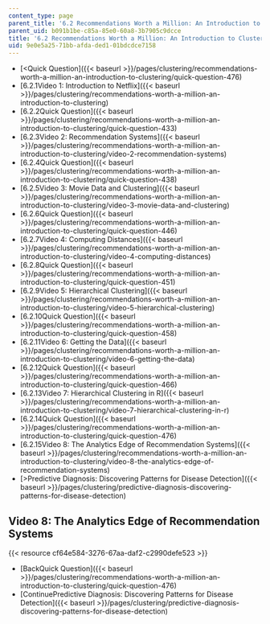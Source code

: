 ```yaml
---
content_type: page
parent_title: '6.2 Recommendations Worth a Million: An Introduction to Clustering '
parent_uid: b091b1be-c85a-85e0-60a8-3b7905c9dcce
title: '6.2 Recommendations Worth a Million: An Introduction to Clustering '
uid: 9e0e5a25-71bb-afda-ded1-01bdcdce7158
---
```


*   [\<Quick Question]({{< baseurl >}}/pages/clustering/recommendations-worth-a-million-an-introduction-to-clustering/quick-question-476)
*   [6.2.1Video 1: Introduction to Netflix]({{< baseurl >}}/pages/clustering/recommendations-worth-a-million-an-introduction-to-clustering)
*   [6.2.2Quick Question]({{< baseurl >}}/pages/clustering/recommendations-worth-a-million-an-introduction-to-clustering/quick-question-433)
*   [6.2.3Video 2: Recommendation Systems]({{< baseurl >}}/pages/clustering/recommendations-worth-a-million-an-introduction-to-clustering/video-2-recommendation-systems)
*   [6.2.4Quick Question]({{< baseurl >}}/pages/clustering/recommendations-worth-a-million-an-introduction-to-clustering/quick-question-438)
*   [6.2.5Video 3: Movie Data and Clustering]({{< baseurl >}}/pages/clustering/recommendations-worth-a-million-an-introduction-to-clustering/video-3-movie-data-and-clustering)
*   [6.2.6Quick Question]({{< baseurl >}}/pages/clustering/recommendations-worth-a-million-an-introduction-to-clustering/quick-question-446)
*   [6.2.7Video 4: Computing Distances]({{< baseurl >}}/pages/clustering/recommendations-worth-a-million-an-introduction-to-clustering/video-4-computing-distances)
*   [6.2.8Quick Question]({{< baseurl >}}/pages/clustering/recommendations-worth-a-million-an-introduction-to-clustering/quick-question-451)
*   [6.2.9Video 5: Hierarchical Clustering]({{< baseurl >}}/pages/clustering/recommendations-worth-a-million-an-introduction-to-clustering/video-5-hierarchical-clustering)
*   [6.2.10Quick Question]({{< baseurl >}}/pages/clustering/recommendations-worth-a-million-an-introduction-to-clustering/quick-question-458)
*   [6.2.11Video 6: Getting the Data]({{< baseurl >}}/pages/clustering/recommendations-worth-a-million-an-introduction-to-clustering/video-6-getting-the-data)
*   [6.2.12Quick Question]({{< baseurl >}}/pages/clustering/recommendations-worth-a-million-an-introduction-to-clustering/quick-question-466)
*   [6.2.13Video 7: Hierarchical Clustering in R]({{< baseurl >}}/pages/clustering/recommendations-worth-a-million-an-introduction-to-clustering/video-7-hierarchical-clustering-in-r)
*   [6.2.14Quick Question]({{< baseurl >}}/pages/clustering/recommendations-worth-a-million-an-introduction-to-clustering/quick-question-476)
*   [6.2.15Video 8: The Analytics Edge of Recommendation Systems]({{< baseurl >}}/pages/clustering/recommendations-worth-a-million-an-introduction-to-clustering/video-8-the-analytics-edge-of-recommendation-systems)
*   [\>Predictive Diagnosis: Discovering Patterns for Disease Detection]({{< baseurl >}}/pages/clustering/predictive-diagnosis-discovering-patterns-for-disease-detection)

Video 8: The Analytics Edge of Recommendation Systems
-----------------------------------------------------

{{< resource cf64e584-3276-67aa-daf2-c2990defe523 >}}

*   [BackQuick Question]({{< baseurl >}}/pages/clustering/recommendations-worth-a-million-an-introduction-to-clustering/quick-question-476)
*   [ContinuePredictive Diagnosis: Discovering Patterns for Disease Detection]({{< baseurl >}}/pages/clustering/predictive-diagnosis-discovering-patterns-for-disease-detection)